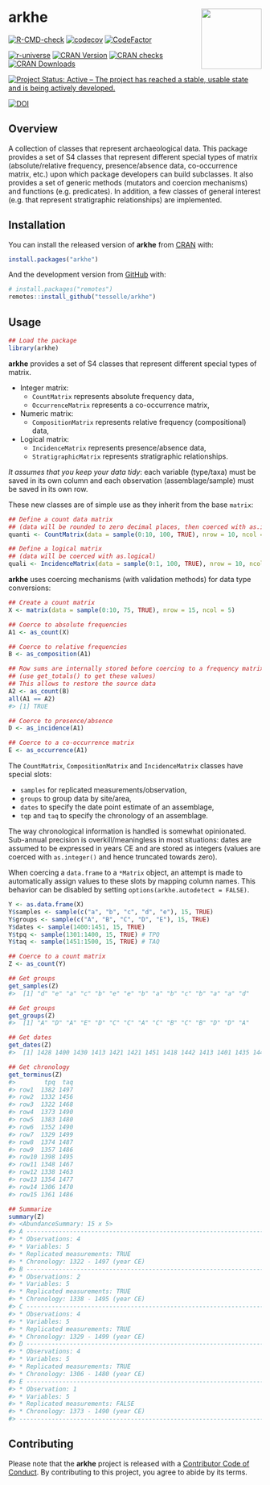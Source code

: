 
<!-- README.md is generated from README.Rmd. Please edit that file -->

# arkhe <img width=120px src="man/figures/logo.png" align="right" />

<!-- badges: start -->

[![R-CMD-check](https://github.com/tesselle/arkhe/workflows/R-CMD-check/badge.svg)](https://github.com/tesselle/arkhe/actions)
[![codecov](https://codecov.io/gh/tesselle/arkhe/branch/master/graph/badge.svg)](https://codecov.io/gh/tesselle/arkhe)
[![CodeFactor](https://www.codefactor.io/repository/github/tesselle/arkhe/badge/master)](https://www.codefactor.io/repository/github/tesselle/arkhe/overview/master)

[![r-universe](https://tesselle.r-universe.dev/badges/arkhe)](https://tesselle.r-universe.dev)
[![CRAN
Version](http://www.r-pkg.org/badges/version/arkhe)](https://cran.r-project.org/package=arkhe)
[![CRAN
checks](https://cranchecks.info/badges/worst/arkhe)](https://cran.r-project.org/web/checks/check_results_arkhe.html)
[![CRAN
Downloads](http://cranlogs.r-pkg.org/badges/arkhe)](https://cran.r-project.org/package=arkhe)

[![Project Status: Active – The project has reached a stable, usable
state and is being actively
developed.](https://www.repostatus.org/badges/latest/active.svg)](https://www.repostatus.org/#active)

[![DOI](https://zenodo.org/badge/DOI/10.5281/zenodo.3526659.svg)](https://doi.org/10.5281/zenodo.3526659)
<!-- badges: end -->

## Overview

A collection of classes that represent archaeological data. This package
provides a set of S4 classes that represent different special types of
matrix (absolute/relative frequency, presence/absence data,
co-occurrence matrix, etc.) upon which package developers can build
subclasses. It also provides a set of generic methods (mutators and
coercion mechanisms) and functions (e.g. predicates). In addition, a few
classes of general interest (e.g. that represent stratigraphic
relationships) are implemented.

## Installation

You can install the released version of **arkhe** from
[CRAN](https://CRAN.R-project.org) with:

``` r
install.packages("arkhe")
```

And the development version from [GitHub](https://github.com/) with:

``` r
# install.packages("remotes")
remotes::install_github("tesselle/arkhe")
```

## Usage

``` r
## Load the package
library(arkhe)
```

**arkhe** provides a set of S4 classes that represent different special
types of matrix.

-   Integer matrix:
    -   `CountMatrix` represents absolute frequency data,
    -   `OccurrenceMatrix` represents a co-occurrence matrix,
-   Numeric matrix:
    -   `CompositionMatrix` represents relative frequency
        (compositional) data,
-   Logical matrix:
    -   `IncidenceMatrix` represents presence/absence data,
    -   `StratigraphicMatrix` represents stratigraphic relationships.

*It assumes that you keep your data tidy*: each variable (type/taxa)
must be saved in its own column and each observation (assemblage/sample)
must be saved in its own row.

These new classes are of simple use as they inherit from the base
`matrix`:

``` r
## Define a count data matrix
## (data will be rounded to zero decimal places, then coerced with as.integer)
quanti <- CountMatrix(data = sample(0:10, 100, TRUE), nrow = 10, ncol = 10)

## Define a logical matrix
## (data will be coerced with as.logical)
quali <- IncidenceMatrix(data = sample(0:1, 100, TRUE), nrow = 10, ncol = 10)
```

**arkhe** uses coercing mechanisms (with validation methods) for data
type conversions:

``` r
## Create a count matrix
X <- matrix(data = sample(0:10, 75, TRUE), nrow = 15, ncol = 5)

## Coerce to absolute frequencies
A1 <- as_count(X)

## Coerce to relative frequencies
B <- as_composition(A1)

## Row sums are internally stored before coercing to a frequency matrix
## (use get_totals() to get these values)
## This allows to restore the source data
A2 <- as_count(B)
all(A1 == A2)
#> [1] TRUE

## Coerce to presence/absence
D <- as_incidence(A1)

## Coerce to a co-occurrence matrix
E <- as_occurrence(A1)
```

The `CountMatrix`, `CompositionMatrix` and `IncidenceMatrix` classes
have special slots:

-   `samples` for replicated measurements/observation,
-   `groups` to group data by site/area,
-   `dates` to specify the date point estimate of an assemblage,
-   `tqp` and `taq` to specify the chronology of an assemblage.

The way chronological information is handled is somewhat opinionated.
Sub-annual precision is overkill/meaningless in most situations: dates
are assumed to be expressed in years CE and are stored as integers
(values are coerced with `as.integer()` and hence truncated towards
zero).

When coercing a `data.frame` to a `*Matrix` object, an attempt is made
to automatically assign values to these slots by mapping column names.
This behavior can be disabled by setting
`options(arkhe.autodetect = FALSE)`.

``` r
Y <- as.data.frame(X)
Y$samples <- sample(c("a", "b", "c", "d", "e"), 15, TRUE)
Y$groups <- sample(c("A", "B", "C", "D", "E"), 15, TRUE)
Y$dates <- sample(1400:1451, 15, TRUE)
Y$tpq <- sample(1301:1400, 15, TRUE) # TPQ
Y$taq <- sample(1451:1500, 15, TRUE) # TAQ

## Coerce to a count matrix
Z <- as_count(Y)

## Get groups
get_samples(Z)
#>  [1] "d" "e" "a" "c" "b" "e" "e" "b" "a" "b" "c" "b" "a" "a" "d"

## Get groups
get_groups(Z)
#>  [1] "A" "D" "A" "E" "D" "C" "C" "A" "C" "B" "C" "B" "D" "D" "A"

## Get dates
get_dates(Z)
#>  [1] 1428 1400 1430 1413 1421 1421 1451 1418 1442 1413 1401 1435 1447 1412 1405

## Get chronology
get_terminus(Z)
#>        tpq  taq
#> row1  1382 1497
#> row2  1332 1456
#> row3  1322 1468
#> row4  1373 1490
#> row5  1383 1480
#> row6  1352 1490
#> row7  1329 1499
#> row8  1374 1487
#> row9  1357 1486
#> row10 1398 1495
#> row11 1348 1467
#> row12 1338 1463
#> row13 1354 1477
#> row14 1306 1470
#> row15 1361 1486

## Summarize
summary(Z)
#> <AbundanceSummary: 15 x 5>
#> A ------------------------------------------------------------------------------
#> * Observations: 4
#> * Variables: 5
#> * Replicated measurements: TRUE
#> * Chronology: 1322 - 1497 (year CE)
#> B ------------------------------------------------------------------------------
#> * Observations: 2
#> * Variables: 5
#> * Replicated measurements: TRUE
#> * Chronology: 1338 - 1495 (year CE)
#> C ------------------------------------------------------------------------------
#> * Observations: 4
#> * Variables: 5
#> * Replicated measurements: TRUE
#> * Chronology: 1329 - 1499 (year CE)
#> D ------------------------------------------------------------------------------
#> * Observations: 4
#> * Variables: 5
#> * Replicated measurements: TRUE
#> * Chronology: 1306 - 1480 (year CE)
#> E ------------------------------------------------------------------------------
#> * Observation: 1
#> * Variables: 5
#> * Replicated measurements: FALSE
#> * Chronology: 1373 - 1490 (year CE)
#> --------------------------------------------------------------------------------
```

## Contributing

Please note that the **arkhe** project is released with a [Contributor
Code of Conduct](https://www.tesselle.org/conduct.html). By contributing
to this project, you agree to abide by its terms.
